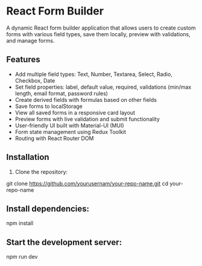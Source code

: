 # React Form Builder

A dynamic React form builder application that allows users to create custom forms with various field types, save them locally, preview with validations, and manage forms.

## Features

- Add multiple field types: Text, Number, Textarea, Select, Radio, Checkbox, Date
- Set field properties: label, default value, required, validations (min/max length, email format, password rules)
- Create derived fields with formulas based on other fields
- Save forms to localStorage
- View all saved forms in a responsive card layout
- Preview forms with live validation and submit functionality
- User-friendly UI built with Material-UI (MUI)
- Form state management using Redux Toolkit
- Routing with React Router DOM

## Installation

1. Clone the repository:

git clone https://github.com/yourusernam/your-repo-name.git
cd your-repo-name

## Install dependencies:

npm install

## Start the development server:

npm run dev
